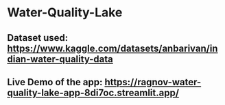 # Water-Quality-Lake
## Dataset used: https://www.kaggle.com/datasets/anbarivan/indian-water-quality-data
## Live Demo of the app: https://ragnov-water-quality-lake-app-8di7oc.streamlit.app/
